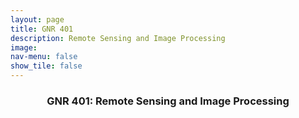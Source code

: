 ```yaml
---
layout: page
title: GNR 401
description: Remote Sensing and Image Processing
image: 
nav-menu: false
show_tile: false
---
```


<!-- Main -->
<div id="main" class="alt">

<!-- One -->
<section id="one">
	<div class="inner">
		<header class="major">
			<h3>GNR 401: Remote Sensing and Image Processing</h3>
		</header>

<!-- Content -->
